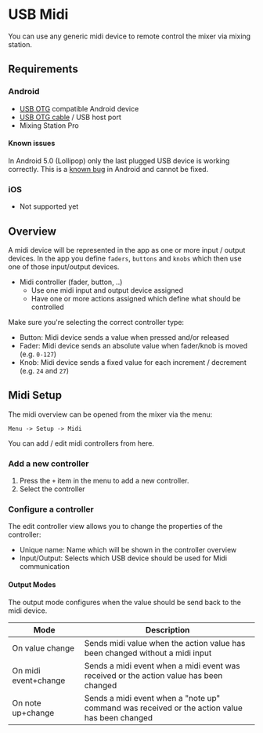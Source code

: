 # USB Midi

You can use any generic midi device to remote control the mixer via mixing station.

## Requirements

### Android
- [USB OTG](http://en.wikipedia.org/wiki/USB_On-The-Go) compatible Android device
- [USB OTG cable](https://www.google.com/search?q=USB+OTG+cable) / USB host port
- Mixing Station Pro

#### Known issues
In Android 5.0 (Lollipop) only the last plugged USB device is working correctly. This is a [known bug](https://code.google.com/p/android/issues/detail?id=159897) in Android and cannot be fixed.

### iOS
- Not supported yet


## Overview
A midi device will be represented in the app as one or more input / output devices.
In the app you define `faders`, `buttons` and `knobs` which then use one of those input/output devices.

- Midi controller (fader, button, ..)
	- Use one midi input and output device assigned
	- Have one or more actions assigned which define what should be controlled

Make sure you're selecting the correct controller type:

- Button: Midi device sends a value when pressed and/or released
- Fader: Midi device sends an absolute value when fader/knob is moved (e.g. `0-127`)
- Knob: Midi device sends a fixed value for each increment / decrement (e.g. `24` and `27`)

## Midi Setup
The midi overview can be opened from the mixer via the menu:
```
Menu -> Setup -> Midi
```
You can add / edit midi controllers from here.

### Add a new controller
1. Press the `+` item in the menu to add a new controller.
2. Select the controller

### Configure a controller
The edit controller view allows you to change the properties of the controller:

- Unique name: Name which will be shown in the controller overview
- Input/Output: Selects which USB device should be used for Midi communication

#### Output Modes
The output mode configures when the value should be send back to the midi device.

| Mode | Description |
| -- | -- |
| On value change | Sends midi value when the action value has been changed without a midi input |
| On midi event+change | Sends a midi event when a midi event was received or the action value has been changed |
| On note up+change | Sends a midi event when a "note up" command was received or the action value has been changed |
